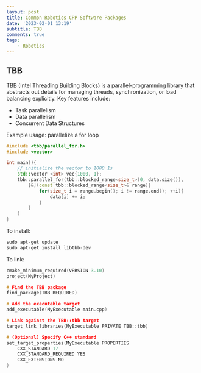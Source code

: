 ```yaml
---
layout: post
title: Common Robotics CPP Software Packages
date: '2023-02-01 13:19'
subtitle: TBB
comments: true
tags:
    - Robotics
---
```


## TBB

TBB (Intel Threading Building Blocks) is a parallel-programming library that abstracts out details for managing threads, synchronization, or load balancing explicitly. Key features include:

- Task parallelism
- Data parallelism
- Concurrent Data Structures

Example usage: parallelize a for loop

```cpp
#include <tbb/parallel_for.h>
#include <vector>

int main(){
    // initialize the vector to 1000 1s 
    std::vector <int> vec{1000, 1};
    tbb::parallel_for(tbb::blocked_range<size_t>(0, data.size()),
        [&](const tbb::blocked_range<size_t>& range){
            for(size_t i = range.begin(); i != range.end(); ++i){
                data[i] += i;
            }
        }
    )
}
```

To install:

```cpp
sudo apt-get update
sudo apt-get install libtbb-dev
```

To link:

```cpp
cmake_minimum_required(VERSION 3.10)
project(MyProject)

# Find the TBB package
find_package(TBB REQUIRED)

# Add the executable target
add_executable(MyExecutable main.cpp)

# Link against the TBB::tbb target
target_link_libraries(MyExecutable PRIVATE TBB::tbb)

# (Optional) Specify C++ standard
set_target_properties(MyExecutable PROPERTIES
    CXX_STANDARD 17
    CXX_STANDARD_REQUIRED YES
    CXX_EXTENSIONS NO
)
```
